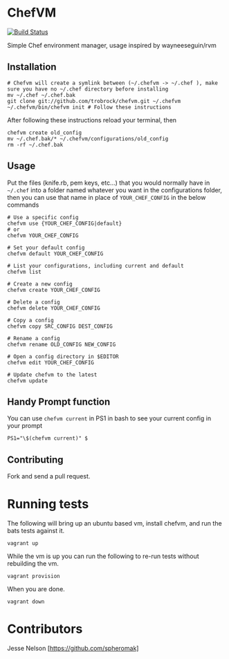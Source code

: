 # ChefVM

[![Build Status](https://travis-ci.org/trobrock/chefvm.png?branch=master)](https://travis-ci.org/trobrock/chefvm)

Simple Chef environment manager, usage inspired by wayneeseguin/rvm

## Installation

    # Chefvm will create a symlink between (~/.chefvm -> ~/.chef ), make sure you have no ~/.chef directory before installing
    mv ~/.chef ~/.chef.bak
    git clone git://github.com/trobrock/chefvm.git ~/.chefvm
    ~/.chefvm/bin/chefvm init # Follow these instructions
    
After following these instructions reload your terminal, then

    chefvm create old_config
    mv ~/.chef.bak/* ~/.chefvm/configurations/old_config
    rm -rf ~/.chef.bak

## Usage

Put the files (knife.rb, pem keys, etc...) that you would normally have in `~/.chef` into a folder named whatever you want in the configurations folder, then you can use that name in place of `YOUR_CHEF_CONFIG` in the below commands

    # Use a specific config
    chefvm use {YOUR_CHEF_CONFIG|default}
    # or
    chefvm YOUR_CHEF_CONFIG

    # Set your default config
    chefvm default YOUR_CHEF_CONFIG

    # List your configurations, including current and default
    chefvm list

    # Create a new config
    chefvm create YOUR_CHEF_CONFIG

    # Delete a config
    chefvm delete YOUR_CHEF_CONFIG

    # Copy a config
    chefvm copy SRC_CONFIG DEST_CONFIG

    # Rename a config
    chefvm rename OLD_CONFIG NEW_CONFIG

    # Open a config directory in $EDITOR
    chefvm edit YOUR_CHEF_CONFIG

    # Update chefvm to the latest
    chefvm update


## Handy Prompt function
You can use `chefvm current` in PS1 in bash to see your current config in your prompt

    PS1="\$(chefvm current)" $

## Contributing

Fork and send a pull request.

# Running tests

The following will bring up an ubuntu based vm, install chefvm, and run the bats tests against it.

```shell
vagrant up
```

While the vm is up you can run the following to re-run tests without rebuilding the vm.

```shell
vagrant provision
```

When you are done.

```shell
vagrant down
```

# Contributors

Jesse Nelson [https://github.com/spheromak]
